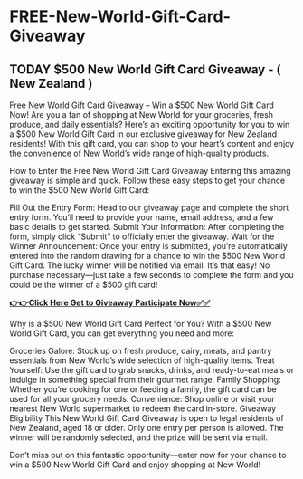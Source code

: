 # FREE-New-World-Gift-Card-Giveaway

## TODAY $500 New World Gift Card Giveaway - ( New Zealand )

Free New World Gift Card Giveaway – Win a $500 New World Gift Card Now!
Are you a fan of shopping at New World for your groceries, fresh produce, and daily essentials? Here’s an exciting opportunity for you to win a $500 New World Gift Card in our exclusive giveaway for New Zealand residents! With this gift card, you can shop to your heart’s content and enjoy the convenience of New World’s wide range of high-quality products.

How to Enter the Free New World Gift Card Giveaway
Entering this amazing giveaway is simple and quick. Follow these easy steps to get your chance to win the $500 New World Gift Card:

Fill Out the Entry Form: Head to our giveaway page and complete the short entry form. You’ll need to provide your name, email address, and a few basic details to get started.
Submit Your Information: After completing the form, simply click “Submit” to officially enter the giveaway.
Wait for the Winner Announcement: Once your entry is submitted, you’re automatically entered into the random drawing for a chance to win the $500 New World Gift Card. The lucky winner will be notified via email.
It’s that easy! No purchase necessary—just take a few seconds to complete the form and you could be the winner of a $500 gift card!

[**👉👉Click Here Get to Giveaway Participate Now✅✅**](https://smrturl.co/a/s4a7ce08518/1167?s1=)

Why is a $500 New World Gift Card Perfect for You?
With a $500 New World Gift Card, you can get everything you need and more:

Groceries Galore: Stock up on fresh produce, dairy, meats, and pantry essentials from New World’s wide selection of high-quality items.
Treat Yourself: Use the gift card to grab snacks, drinks, and ready-to-eat meals or indulge in something special from their gourmet range.
Family Shopping: Whether you’re cooking for one or feeding a family, the gift card can be used for all your grocery needs.
Convenience: Shop online or visit your nearest New World supermarket to redeem the card in-store.
Giveaway Eligibility
This New World Gift Card Giveaway is open to legal residents of New Zealand, aged 18 or older. Only one entry per person is allowed. The winner will be randomly selected, and the prize will be sent via email.

Don’t miss out on this fantastic opportunity—enter now for your chance to win a $500 New World Gift Card and enjoy shopping at New World!
